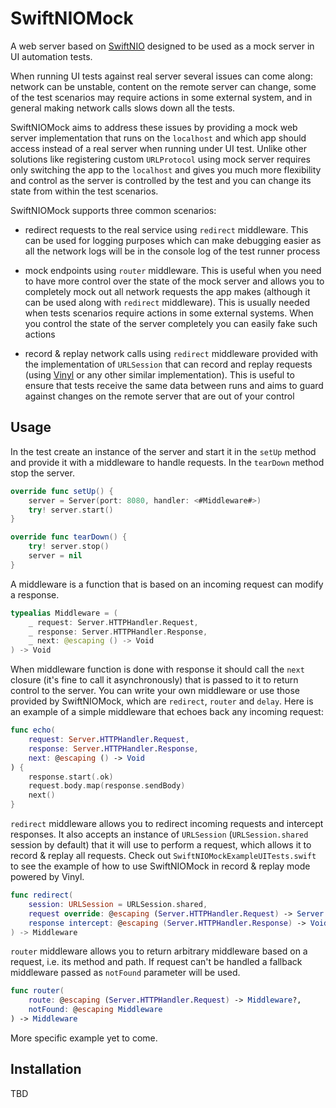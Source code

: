 # SwiftNIOMock
A web server based on [SwiftNIO](https://github.com/apple/swift-nio) designed to be used as a mock server in UI automation tests.

When running UI tests against real server several issues can come along: network can be unstable, content on the remote server can change, some of the test scenarios may require actions in some external system, and in general making network calls slows down all the tests.

SwiftNIOMock aims to address these issues by providing a mock web server implementation that runs on the `localhost` and which app should access instead of a real server when running under UI test. Unlike other solutions like registering custom `URLProtocol` using mock server requires only switching the app to the `localhost` and gives you much more flexibility and control as the server is controlled by the test and you can change its state from within the test scenarios. 

SwiftNIOMock supports three common scenarios:

- redirect requests to the real service using `redirect` middleware. This can be used for logging purposes which can make debugging easier as all the network logs will be in the console log of the test runner process

- mock endpoints using `router` middleware. This is useful when you need to have more control over the state of the mock server and allows you to completely mock out all network requests the app makes (although it can be used along with `redirect` middleware). This is usually needed when tests scenarios require actions in some external systems. When you control the state of the server completely you can easily fake such actions

- record & replay network calls using `redirect` middleware provided with the implementation of `URLSession` that can record and replay requests (using [Vinyl](https://github.com/Velhotes/Vinyl) or any other similar implementation). This is useful to ensure that tests receive the same data between runs and aims to guard against changes on the remote server that are out of your control

## Usage

In the test create an instance of the server and start it in the `setUp` method and provide it with a middleware to handle requests. In the `tearDown` method stop the server.

```swift
override func setUp() {
    server = Server(port: 8080, handler: <#Middleware#>)
    try! server.start()
}

override func tearDown() {
    try! server.stop()
    server = nil
}
```

A middleware is a function that is based on an incoming request can modify a response. 

```swift
typealias Middleware = (
    _ request: Server.HTTPHandler.Request,
    _ response: Server.HTTPHandler.Response,
    _ next: @escaping () -> Void
) -> Void
```

When middleware function is done with response it should call the `next` closure (it's fine to call it asynchronously) that is passed to it to return control to the server.  You can write your own middleware or use those provided by SwiftNIOMock, which are `redirect`, `router` and `delay`.  Here is an example of a simple middleware that echoes back any incoming request:

```swift
func echo(
    request: Server.HTTPHandler.Request,
    response: Server.HTTPHandler.Response,
    next: @escaping () -> Void
) {
    response.start(.ok)
    request.body.map(response.sendBody)
    next()
}
```

`redirect` middleware allows you to redirect incoming requests and intercept responses. It also accepts an instance of `URLSession` (`URLSession.shared` session by default) that it will use to perform a request, which allows it to record & replay all requests. Check out `SwiftNIOMockExampleUITests.swift` to see the example of how to use SwiftNIOMock in record & replay mode powered by Vinyl.

```swift
func redirect(
    session: URLSession = URLSession.shared,
    request override: @escaping (Server.HTTPHandler.Request) -> Server.HTTPHandler.Request,
    response intercept: @escaping (Server.HTTPHandler.Response) -> Void = { _ in }
) -> Middleware
```

`router` middleware allows you to return arbitrary middleware based on a request, i.e. its method and path. If request can't be handled a fallback middleware passed as `notFound` parameter will be used.

```swift
func router(
    route: @escaping (Server.HTTPHandler.Request) -> Middleware?,
    notFound: @escaping Middleware
) -> Middleware
```

More specific example yet to come.

## Installation

TBD
